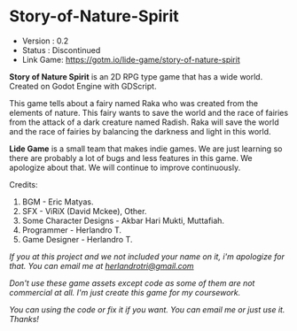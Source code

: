 # Story-of-Nature-Spirit

- Version : 0.2
- Status : Discontinued
- Link Game: https://gotm.io/lide-game/story-of-nature-spirit

**Story of Nature Spirit** is an 2D RPG type game that has a wide world. Created on Godot Engine with GDScript. 

This game tells about a fairy named Raka who was created from the elements of nature. This fairy wants to save the world and the race of fairies from the attack of a dark creature named Radish. Raka will save the world and the race of fairies by balancing the darkness and light in this world.

**Lide Game** is a small team that makes indie games. We are just learning so there are probably a lot of bugs and less features in this game. We apologize about that. We will continue to improve continuously. 

Credits:
1. BGM - Eric Matyas. 
2. SFX - ViRiX (David Mckee), Other. 
3. Some Character Designs - Akbar Hari Mukti, Muttafiah. 
4. Programmer - Herlandro T.
5. Game Designer - Herlandro T.

*If you at this project and we not included your name on it, i'm apologize for that. You can email me at herlandrotri@gmail.com*

*Don't use these game assets except code as some of them are not commercial at all. I'm just create this game for my coursework.*

*You can using the code or fix it if you want. You can email me or just use it. Thanks!*
